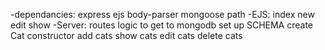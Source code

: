 -dependancies:
   express
   ejs
   body-parser
   mongoose
   path
-EJS:
   index
   new
   edit
   show
-Server:
   routes
   logic to get to mongodb
   set up SCHEMA
   create Cat constructor
   add cats
   show cats
   edit cats
   delete cats
   
